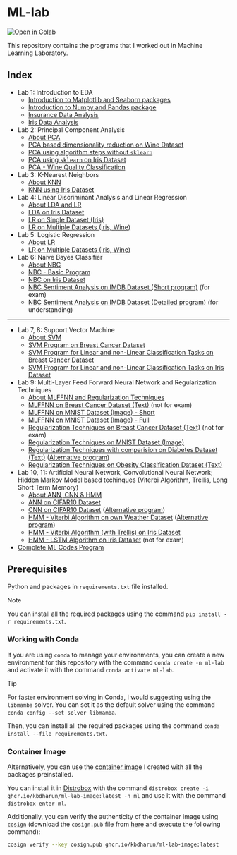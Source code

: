 # ML-lab

[![Open in Colab](https://colab.research.google.com/assets/colab-badge.svg)](https://colab.research.google.com/github/kbdharun/ML-Lab)

This repository contains the programs that I worked out in Machine Learning Laboratory.

## Index

- Lab 1: Introduction to EDA
  - [Introduction to Matplotlib and Seaborn packages](Lab01/EDA_Matplotlib_&_Seaborn.ipynb)
  - [Introduction to Numpy and Pandas package](Lab01/Numpy_&_Pandas.ipynb)
  - [Insurance Data Analysis](Lab01/ML_Lab1_Insurance.ipynb)
  - [Iris Data Analysis](Lab01/ML_Lab1_Iris.ipynb)
- Lab 2: Principal Component Analysis
  - [About PCA](Lab02/README.md)
  - [PCA based dimensionality reduction on Wine Dataset](Lab02/PCA-DR-Wine.ipynb)
  - [PCA using algorithm steps without `sklearn`](Lab02/PCA-using-alg-without-sk.ipynb)
  - [PCA using `sklearn` on Iris Dataset](Lab02/PCA-using-sklearn-Iris.ipynb)
  - [PCA - Wine Quality Classification](Lab02/PCA-Wine-quality-classification.ipynb)
- Lab 3: K-Nearest Neighbors
  - [About KNN](Lab03/README.md)
  - [KNN using Iris Dataset](Lab03/KNN-using-Iris.ipynb)
- Lab 4: Linear Discriminant Analysis and Linear Regression
  - [About LDA and LR](Lab04/README.md)
  - [LDA on Iris Dataset](Lab04/LDA.ipynb)
  - [LR on Single Dataset (Iris)](Lab04/LR-on-single-dataset.ipynb)
  - [LR on Multiple Datasets (Iris, Wine)](Lab04/LR-on-multiple-datasets.ipynb)
- Lab 5: Logistic Regression
  - [About LR](Lab05/README.md)
  - [LR on Multiple Datasets (Iris, Wine)](Lab05/LR.ipynb)
- Lab 6: Naive Bayes Classifier
  - [About NBC](Lab06/README.md)
  - [NBC - Basic Program](Lab06/NBC.ipynb)
  - [NBC on Iris Dataset](Lab06/NBC-Iris.ipynb)
  - [NBC Sentiment Analysis on IMDB Dataset (Short program)](Lab06/NBC-IMDB-short-program.ipynb) (for exam)
  - [NBC Sentiment Analysis on IMDB Dataset (Detailed program)](Lab06/NBC-sentiment-analysis-IMDB.ipynb) (for understanding)

---

- Lab 7, 8: Support Vector Machine
  - [About SVM](Lab07/README.md)
  - [SVM Program on Breast Cancer Dataset](Lab07/svm-breast-cancer.ipynb)
  - [SVM Program for Linear and non-Linear Classification Tasks on Breast Cancer Dataset](Lab07/SVM.ipynb)
  - [SVM Program for Linear and non-Linear Classification Tasks on Iris Dataset](Lab08/SVM.ipynb)
- Lab 9: Multi-Layer Feed Forward Neural Network and Regularization Techniques
  - [About MLFFNN and Regularization Techniques](Lab09/README.md)
  - [MLFFNN on Breast Cancer Dataset (Text)](Lab09/FFNN-Text.ipynb) (not for exam)
  - [MLFFNN on MNIST Dataset (Image) - Short](Lab09/FFNN-MNIST-Short.ipynb)
  - [MLFFNN on MNIST Dataset (Image) - Full](Lab09/FFNN-MNIST-Full.ipynb)
  - [Regularization Techniques on Breast Cancer Dataset (Text)](Lab09/Regularization-Text.ipynb) (not for exam)
  - [Regularization Techniques on MNIST Dataset (Image)](Lab09/Regularization-MNIST.ipynb)
  - [Regularization Techniques with comparision on Diabetes Dataset (Text)](Lab09/Regularization-comp.ipynb) ([Alternative program](Lab09/Regularization1.ipynb))
  - [Regularization Techniques on Obesity Classification Dataset (Text)](Lab09/Regularization-Obesity.ipynb)
- Lab 10, 11: Artificial Neural Network, Convolutional Neural Network; Hidden Markov Model based techinques (Viterbi Algorithm, Trellis, Long Short Term Memory)
  - [About ANN, CNN & HMM](Lab10,11/README.md)
  - [ANN on CIFAR10 Dataset](Lab10,11/Img-Classification-ANN-CIFAR10.ipynb)
  - [CNN on CIFAR10 Dataset](Lab10,11/Img-Classification-CNN-CIFAR10.ipynb) ([Alternative program](Lab10,11/NN_Image_Classifications.ipynb))
  - [HMM - Viterbi Algorithm on own Weather Dataset](Lab10,11/HMM.ipynb) ([Alternative program](Lab10,11/HMM-sample.ipynb))
  - [HMM - Viterbi Algorithm (with Trellis) on Iris Dataset](Lab10,11/HMM-Viterbi,Trellis.ipynb)
  - [HMM - LSTM Algorithm on Iris Dataset](Lab10,11/HMM-LSTM.ipynb) (not for exam)
- [Complete ML Codes Program](ML_complete_codes.ipynb)

## Prerequisites

Python and packages in `requirements.txt` file installed.

> [!NOTE]
> You can install all the required packages using the command `pip install -r requirements.txt`.

### Working with Conda

If you are using `conda` to manage your environments, you can create a new environment for this repository with the command `conda create -n ml-lab` and activate it with the command `conda activate ml-lab`.

> [!TIP]
> For faster environment solving in Conda, I would suggesting using the `libmamba` solver. You can set it as the default solver using the command `conda config --set solver libmamba`.

Then, you can install all the required packages using the command `conda install --file requirements.txt`.

### Container Image

Alternatively, you can use the [container image](https://github.com/kbdharun/ML-Lab/pkgs/container/ml-lab-image) I created with all the packages preinstalled.

You can install it in [Distrobox](https://github.com/89luca89/distrobox) with the command `distrobox create -i ghcr.io/kbdharun/ml-lab-image:latest -n ml` and use it with the command `distrobox enter ml`.

Additionally, you can verify the authenticity of the container image using [`cosign`](https://github.com/sigstore/cosign) (download the `cosign.pub` file from [here](cosign.pub) and execute the following command):

```zsh
cosign verify --key cosign.pub ghcr.io/kbdharun/ml-lab-image:latest
```
